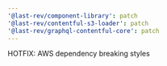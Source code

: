 ```yaml
---
'@last-rev/component-library': patch
'@last-rev/contentful-s3-loader': patch
'@last-rev/graphql-contentful-core': patch
---
```


HOTFIX: AWS dependency breaking styles
